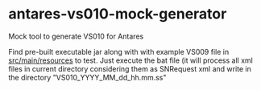 # antares-vs010-mock-generator
Mock tool to generate VS010 for Antares

Find pre-built executable jar along with with example VS009 file in [src/main/resources](https://github.com/hoss066/antares-vs010-mock-generator/tree/main/src/main/resources) to test.
Just execute the bat file (it will process all xml files in current directory considering them as SNRequest xml and write in the directory "VS010_YYYY_MM_dd_hh.mm.ss"

